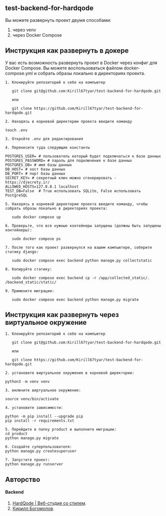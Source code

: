 ## test-backend-for-hardqode 

Вы можете развернуть проект двумя способами: 
1.  через venv
2. через Docker Compose


## Инструкция как развернуть в докере

У вас есть возможность развернуть проект в Docker через конфиг для Docker Compose. Вы можете воспользоваться файлом docker-compose.yml и собрать образы локально в директориях проекта.
```
1. Клонируйте репозиторий к себе на компьютер

   git clone git@github.com:Kirill67tyar/test-backend-for-hardqode.git
   
   или

   git clone https://github.com/Kirill67tyar/test-backend-for-hardqode.git

2. Находясь в корневой директории проекта введите команду

touch .env

3. Откройте .env для редактирования

4. Перенесите туда следующие константы

POSTGRES_USER= # пользователь который будет подключаться к базе данных
POSTGRES_PASSWORD= # пароль для подключения к базе данных
POSTGRES_DB= # имя базы данных
DB_HOST= # хост базы данных
DB_PORT= # порт базы данных
SECRET_KEY= # секретный ключ можно сгенерировать - https://djecrety.ir/
ALLOWED_HOSTS=127.0.0.1 localhost
TEST_DB=False  # True использовать SQLite, False использовать PostgreSQL

5. Находясь в корневой директории проекта введите команду, чтобы собрать образы локально в директориях проекта:

   sudo docker compose up

6. Проверьте, что все нужные контейнеры запущены (должны быть запущены контейнеры):

   sudo docker compose ps

7. После того как проект развернулся на вашем компьютере, соберите статику django:

   sudo docker compose exec backend python manage.py collectstatic

8. Копируйте статику:

   sudo docker compose exec backend cp -r /app/collected_static/. /backend_static/static/

9. Примените миграции:

   sudo docker compose exec backend python manage.py migrate
```

## Инструкция как развернуть через виртуальное окружение
```
1. Клонируйте репозиторий к себе на компьютер

   git clone git@github.com:Kirill67tyar/test-backend-for-hardqode.git
   
   или

   git clone https://github.com/Kirill67tyar/test-backend-for-hardqode.git

2. установите виртуальное окружение в корневой директории:

python3 -m venv venv

3. включите виртуальное окружение:

source venv/bin/activate

4. установите зависимости:

python -m pip install --upgrade pip
pip install -r requirements.txt

5. Перейдите в папку product и выполните миграции:
cd product
python manage.py migrate

6. Создайте суперпользователя:
python manage.py createsuperuser

7. Запустите проект:
python manage.py runserver

```

## Авторство

#### Backend

 1. [HardQode | Веб-студия со стилем](https://hardqode.com/).
 2. [Кирилл Богомолов](https://github.com/Kirill67tyar).
